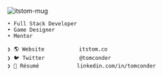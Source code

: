 ![itstom-mug](https://github.com/tomconder/tomconder/assets/392266/bab09eaf-1d3a-47a1-a17c-4f6636e14102)
```
• Full Stack Developer 
• Game Designer 
• Mentor

❯ 🌎 Website           itstom.co
❯ 🐦 Twitter           @tomconder
❯ 👔 Résumé            linkedin.com/in/tomconder
```
